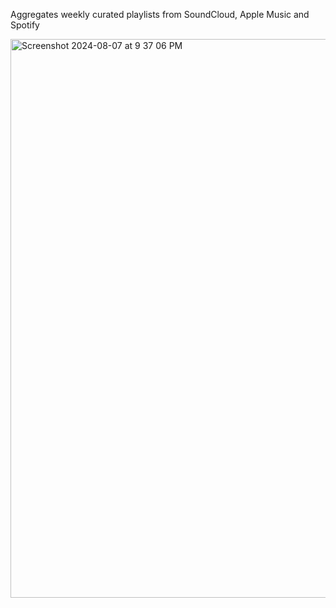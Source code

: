 Aggregates weekly curated playlists from SoundCloud, Apple Music and Spotify

<img width="894" alt="Screenshot 2024-08-07 at 9 37 06 PM" src="https://github.com/user-attachments/assets/618ab389-cbae-4e77-ab29-3256e2422e1e">
